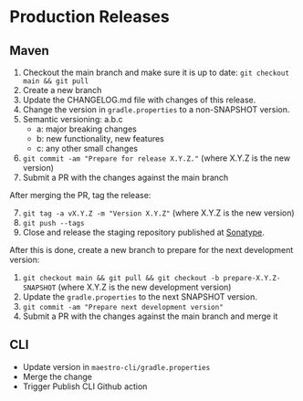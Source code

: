 # Production Releases

## Maven

1. Checkout the main branch and make sure it is up to date: `git checkout main && git pull`
2. Create a new branch
3. Update the CHANGELOG.md file with changes of this release.
4. Change the version in `gradle.properties` to a non-SNAPSHOT version.
5. Semantic versioning: a.b.c
   * a: major breaking changes
   * b: new functionality, new features
   * c: any other small changes
6. `git commit -am "Prepare for release X.Y.Z."` (where X.Y.Z is the new version)
7. Submit a PR with the changes against the main branch

After merging the PR, tag the release:

7. `git tag -a vX.Y.Z -m "Version X.Y.Z"` (where X.Y.Z is the new version)
8. `git push --tags`
9. Close and release the staging repository published at [Sonatype](https://s01.oss.sonatype.org/).

After this is done, create a new branch to prepare for the next development version:

1. `git checkout main && git pull && git checkout -b prepare-X.Y.Z-SNAPSHOT` (where X.Y.Z is the new development version)
2. Update the `gradle.properties` to the next SNAPSHOT version.
3. `git commit -am "Prepare next development version"`
4. Submit a PR with the changes against the main branch and merge it

## CLI

- Update version in `maestro-cli/gradle.properties`
- Merge the change
- Trigger Publish CLI Github action

